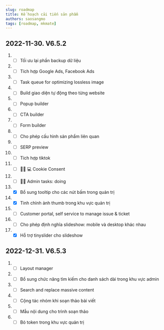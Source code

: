 ```yaml
---
slug: roadmap
title: Kế hoạch cải tiến sản phẩm
authors: saosangmo
tags: [roadmap, mkmate]
---
```


## 2022-11-30. V6.5.2
1. - [ ] Tối ưu lại phần backup dữ liệu
2. - [ ] Tích hợp Google Ads, Facebook Ads
3. - [ ] Task queue for optimizing lossless image
4. - [ ] Build giao diện tự động theo từng website
5. - [ ] Popup builder
6. - [ ] CTA builder
7. - [ ] Form builder
8. - [ ] Cho phép cấu hình sản phẩm liên quan
9. - [ ] SERP preview
10. - [ ] Tích hợp tiktok
11. - [ ] 🥷🏽 💻 Cookie Consent
12. - [ ] 🏊‍♂️ Admin tasks: doing
13. - [x] Bổ sung tooltip cho các nút bấm trong quản trị
14. - [x] Tinh chỉnh ảnh thumb trong khu vực quản trị
15. - [ ] Customer portal, self service to manage issue & ticket
16. - [ ] Cho phép định nghĩa slideshow: mobile và desktop khác nhau
17. - [x] Hỗ trợ tinyslider cho slideshow

## 2022-12-31. V6.5.3
1. - [ ] Layout manager
2. - [ ] Bổ sung chức năng tìm kiếm cho danh sách dài trong khu vực admin
3. - [ ] Search and replace massive content
4. - [ ] Cộng tác nhóm khi soạn thảo bài viết
5. - [ ] Mẫu nội dung cho trình soạn thảo
6. - [ ] Bỏ token trong khu vực quản trị
